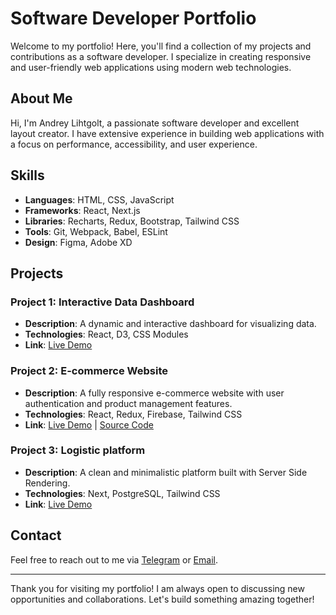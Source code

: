 # Software Developer Portfolio

Welcome to my portfolio! Here, you'll find a collection of my projects and contributions as a software developer. I specialize in creating responsive and user-friendly web applications using modern web technologies.

## About Me

Hi, I'm Andrey Lihtgolt, a passionate software developer and excellent layout creator. I have extensive experience in building web applications with a focus on performance, accessibility, and user experience.

## Skills

- **Languages**: HTML, CSS, JavaScript
- **Frameworks**: React, Next.js
- **Libraries**: Recharts, Redux, Bootstrap, Tailwind CSS
- **Tools**: Git, Webpack, Babel, ESLint
- **Design**: Figma, Adobe XD

## Projects

### Project 1: Interactive Data Dashboard
- **Description**: A dynamic and interactive dashboard for visualizing data.
- **Technologies**: React, D3, CSS Modules
- **Link**: [Live Demo](https://platform.smrtstats.com/) 

### Project 2: E-commerce Website
- **Description**: A fully responsive e-commerce website with user authentication and product management features.
- **Technologies**: React, Redux, Firebase, Tailwind CSS
- **Link**: [Live Demo](https://parallelswears.com/en) | [Source Code](https://github.com/BytesHouse/parallels)

### Project 3: Logistic platform
- **Description**: A clean and minimalistic platform built with Server Side Rendering.
- **Technologies**: Next, PostgreSQL, Tailwind CSS
- **Link**: [Live Demo](https://qoobus.com/ru)

## Contact

Feel free to reach out to me via [Telegram](https://t.me/andrewlightgold) or [Email](mailto:a.lihtgolt@gmail.com).

---

Thank you for visiting my portfolio! I am always open to discussing new opportunities and collaborations. Let's build something amazing together!
